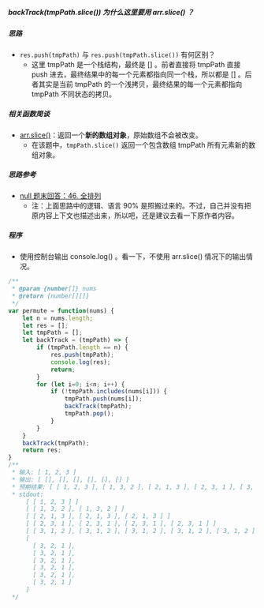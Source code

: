 ##### backTrack(tmpPath.slice()) 为什么这里要用 arr.slice() ？

##### 思路

*  `res.push(tmpPath)` 与 `res.push(tmpPath.slice())` 有何区别？
    * 这里 tmpPath 是一个栈结构，最终是 [] 。前者直接将 tmpPath 直接 push 进去，最终结果中的每一个元素都指向同一个栈，所以都是 [] 。后者其实是当前 tmpPath 的一个浅拷贝，最终结果的每一个元素都指向 tmpPath 不同状态的拷贝。



##### 相关函数简谈

* [arr.slice()](https://developer.mozilla.org/zh-CN/docs/Web/JavaScript/Reference/Global_Objects/Array/slice)：返回一个**新的数组对象**，原始数组不会被改变。
  * 在该题中，`tmpPath.slice()` 返回一个包含数组 tmpPath 所有元素新的数组对象。



##### 思路参考

* [null 题末回答：46. 全排列](https://leetcode-cn.com/problems/permutations/solution/jspython-hui-su-tao-lu-mo-ban-ti-46-quan-pai-lie-b/)
  * 注：上面思路中的逻辑、语言 90% 是照搬过来的。不过，自己并没有把原内容上下文也描述出来，所以吧，还是建议去看一下原作者内容。



##### 程序

* 使用控制台输出 console.log() 。看一下，不使用 arr.slice() 情况下的输出情况。



```javascript
/**
 * @param {number[]} nums
 * @return {number[][]}
 */
var permute = function(nums) {
    let n = nums.length;
    let res = [];
    let tmpPath = [];
    let backTrack = (tmpPath) => {
        if (tmpPath.length == n) {
            res.push(tmpPath);
            console.log(res);
            return;
        }
        for (let i=0; i<n; i++) {
            if (!tmpPath.includes(nums[i])) {
                tmpPath.push(nums[i]);
                backTrack(tmpPath);
                tmpPath.pop();
            }
        }
    }
    backTrack(tmpPath);
    return res;
}
/**
 * 输入: [ 1, 2, 3 ]
 * 输出: [ [], [], [], [], [], [] ]
 * 预期结果: [ [ 1, 2, 3 ], [ 1, 3, 2 ], [ 2, 1, 3 ], [ 2, 3, 1 ], [ 3, 1, 2 ], [ 3, 2, 1 ] ]
 * stdout:
     [ [ 1, 2, 3 ] ]
     [ [ 1, 3, 2 ], [ 1, 3, 2 ] ]
     [ [ 2, 1, 3 ], [ 2, 1, 3 ], [ 2, 1, 3 ] ]
     [ [ 2, 3, 1 ], [ 2, 3, 1 ], [ 2, 3, 1 ], [ 2, 3, 1 ] ]
     [ [ 3, 1, 2 ], [ 3, 1, 2 ], [ 3, 1, 2 ], [ 3, 1, 2 ], [ 3, 1, 2 ] ]
     [
       [ 3, 2, 1 ],
       [ 3, 2, 1 ],
       [ 3, 2, 1 ],
       [ 3, 2, 1 ],
       [ 3, 2, 1 ],
       [ 3, 2, 1 ]
     ]
 */
```